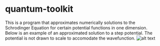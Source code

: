 # quantum-toolkit
 
This is a program that approximates numerically solutions to the Schrodinger Equation for certain potential functions in one dimension. Below is an example of an approximated solution to a step potential. The potential is not drawn to scale to accomodate the wavefunction.
![alt text](https://github.com/Jasch3n/quantum-toolkit/main/step_pot.png?raw=true)
